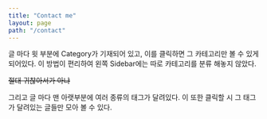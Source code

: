 ```yaml
---
title: "Contact me"
layout: page
path: "/contact"
---
```


글 마다 윗 부분에 Category가 기재되어 있고, 이를 클릭하면 그 카테고리만 볼 수 있게 되어있다.
이 방법이 편리하여 왼쪽 Sidebar에는 따로 카테고리를 분류 해놓지 않았다.  

~~절대 귀찮아서가 아냐~~  

그리고 글 마다 맨 아랫부분에 여러 종류의 태그가 달려있다.
이 또한 클릭할 시 그 태그가 달려있는 글들만 모아 볼 수 있다.
